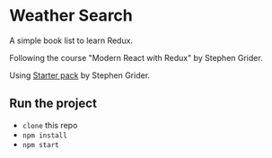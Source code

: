 # Weather Search

A simple book list to learn Redux.

Following the course "Modern React with Redux" by Stephen Grider.

Using [Starter pack](https://github.com/StephenGrider/ReduxSimpleStarter) by Stephen Grider.

## Run the project

- `clone` this repo
- `npm install`
- `npm start`
